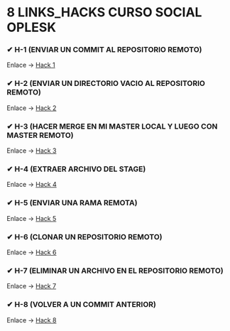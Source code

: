 #  8 LINKS_HACKS CURSO SOCIAL OPLESK
 

### ✔ H-1 (ENVIAR UN COMMIT AL REPOSITORIO REMOTO)

Enlace -> [Hack 1](https://github.com/AngelRip92/git_h_1)

### ✔ H-2 (ENVIAR UN DIRECTORIO VACIO AL REPOSITORIO REMOTO)

Enlace -> [Hack 2](https://github.com/AngelRip92/git_h_2)

### ✔ H-3 (HACER MERGE EN MI MASTER LOCAL Y LUEGO CON MASTER REMOTO)

Enlace -> [Hack 3](https://github.com/AngelRip92/git_h_3) 

### ✔ H-4 (EXTRAER ARCHIVO DEL STAGE)

Enlace -> [Hack 4](https://github.com/AngelRip92/git_h_4) 

### ✔ H-5 (ENVIAR UNA RAMA REMOTA)

Enlace -> [Hack 5](https://github.com/AngelRip92/git_h_5) 

### ✔ H-6 (CLONAR UN REPOSITORIO REMOTO)

Enlace -> [Hack 6](https://github.com/AngelRip92/git_h_6) 

### ✔ H-7 (ELIMINAR UN ARCHIVO EN EL REPOSITORIO REMOTO)

Enlace -> [Hack 7](https://github.com/AngelRip92/git_h_7) 

### ✔ H-8 (VOLVER A UN COMMIT ANTERIOR)

Enlace -> [Hack 8](https://github.com/AngelRip92/git_h_8)
